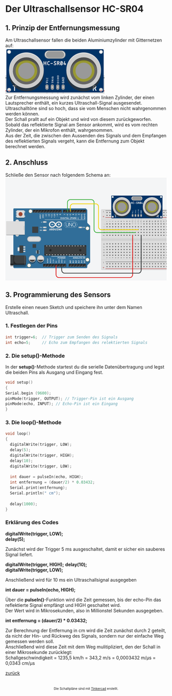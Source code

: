  <link rel="stylesheet" href="https://hi2272.github.io/StyleMD.css">

# Der Ultraschallsensor HC-SR04
## 1. Prinzip der Entfernungsmessung
Am Ultraschallsensor fallen die beiden Aluminiumzylinder mit Gitternetzen auf:  
![Alt text](Sensor.png)  
Zur Entfernungsmessung wird zunächst vom linken Zylinder, der einen Lautsprecher enthält, ein kurzes Ultraschall-Signal ausgesendet. Ultraschalltöne sind so hoch, dass sie vom Menschen nicht wahrgenommen werden können.  
Der Schall prallt auf ein Objekt und wird von diesem zurückgeworfen. Sobald das reflektierte Signal am Sensor ankommt, wird es vom rechten Zylinder, der ein Mikrofon enthält, wahrgenommen.  
Aus der Zeit, die zwischen den Aussenden des Signals und dem Empfangen des reflektierten Signals vergeht, kann die Entfernung zum Objekt berechnet werden.
##  2. Anschluss
Schließe den Sensor nach folgendem Schema an:  
![Alt text](Anschluss.png)

## 3. Programmierung des Sensors
Erstelle einen neuen Sketch und speichere ihn unter dem Namen Ultraschall.
### 1. Festlegen der Pins
```C++
int trigger=6;  // Trigger zum Senden des Signals 
int echo=5;     // Echo zum Empfangen des relektierten Signals
```
### 2. Die setup()-Methode
In der **setup()**-Methode startest du die serielle Datenübertragung und legst die beiden Pins als Ausgang und Eingang fest.
```C++
void setup()
{
Serial.begin (9600); 
pinMode(trigger, OUTPUT); // Trigger-Pin ist ein Ausgang
pinMode(echo, INPUT); // Echo-Pin ist ein Eingang
}
```

### 3. Die loop()-Methode

```C++
void loop()
{
  digitalWrite(trigger, LOW); 
  delay(5); 
  digitalWrite(trigger, HIGH); 
  delay(10); 
  digitalWrite(trigger, LOW);

  int dauer = pulseIn(echo, HIGH); 
  int entfernung = (dauer/2) * 0.03432; 
  Serial.print(entfernung);
  Serial.println(" cm");

  delay(1000); 
}


```
### Erklärung des Codes
    
**digitalWrite(trigger, LOW);**  
**delay(5);** 
  
Zunächst wird der Trigger 5 ms ausgeschaltet, damit er sicher ein sauberes Signal liefert.
  
**digitalWrite(trigger, HIGH);** 
**delay(10);**   
**digitalWrite(trigger, LOW);**  
  
Anschließend wird für 10 ms ein Ultraschallsignal ausgegeben
   
**int dauer = pulseIn(echo, HIGH);**   
  
Über die **pulseIn()**-Funktion wird die Zeit gemessen, bis der echo-Pin das reflektierte Signal empfängt und HIGH geschaltet wird.  
Der Wert wird in Mikrosekunden, also in Millionstel Sekunden ausgegeben.

**int entfernung = (dauer/2) * 0.03432;**
  
Zur Berechnung der Entfernung in cm wird die Zeit zunächst durch 2 geteilt, da nicht der Hin- und Rückweg des Signals, sondern nur der einfache Weg gemessen werden soll.  
Anschließend wird diese Zeit mit dem Weg mulitipliziert, den der Schall in einer Mikrosekunde zurücklegt:  
Schallgeschwindigkeit = 1235,5 km/h = 343,2 m/s = 0,0003432 m/µs = 0,0343 cm/µs  

[zurück](../index.html)

<footer style="font-size:x-small;text-align: center;
    padding: 10px;
    margin: 10px;
    height: 10%;
    ">


  Die Schaltpläne sind mit <a href="https://www.tinkercad.com/dashboard">Tinkercad</a> erstellt. 
</footer>


